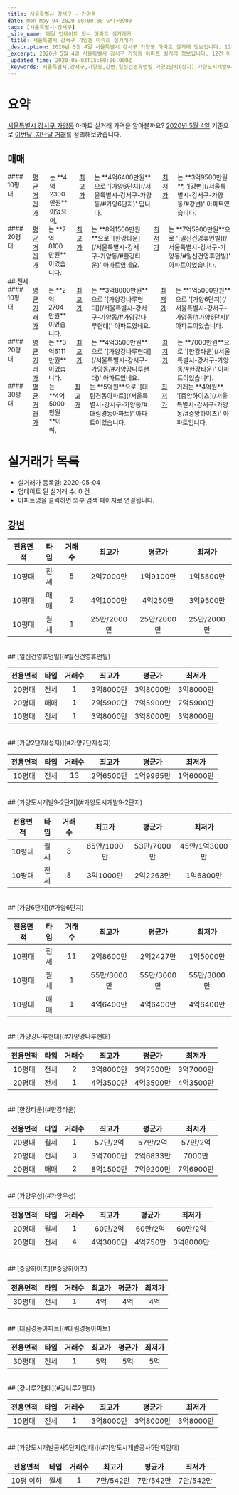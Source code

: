 ```yaml
---
title: 서울특별시 강서구 - 가양동
date: Mon May 04 2020 00:00:00 GMT+0900
tags: [서울특별시-강서구]
_site_name: 매일 업데이트 되는 아파트 실거래가
_title: 서울특별시 강서구 가양동 아파트 실거래가
_description: 2020년 5월 4일 서울특별시 강서구 가양동 아파트 실거래 정보입니다. 12건 아파트 정보가 있습니다.
_excerpt: 2020년 5월 4일 서울특별시 강서구 가양동 아파트 실거래 정보입니다. 12건 아파트 정보가 있습니다.
_updated_time: 2020-05-03T15:00:00.000Z
_keywords: 서울특별시,강서구,가양동,강변,일신건영휴먼빌,가양2단지(성지),가양도시개발9-2단지,가양6단지,가양강나루현대,한강타운,가양우성,중앙하이츠,대림경동아파트,강나루2현대,가양도시개발공사5단지(임대)
---
```





# 요약
<ins>서울특별시 강서구 가양동</ins> 아파트 실거래 가격을 알아볼까요? <ins>2020년 5월 4일</ins> 기준으로 <ins>이번달, 지난달 거래</ins>를 정리해보았습니다.

## 매매
<div class="container">
<div class="six columns" markdown="1">
#### 10평대
<ins>평균 거래가</ins>는 **4억2300만원**이었으며, <ins>최고가</ins>는 **4억6400만원**으로 '[가양6단지](/서울특별시-강서구-가양동/#가양6단지)' 입니다. <ins>최저가</ins>는 **3억9500만원**, '[강변](/서울특별시-강서구-가양동/#강변)' 아파트였습니다.
</div>
<div class="six columns" markdown="1">
#### 20평대
<ins>평균 거래가</ins>는 **7억8100만원**이었습니다. <ins>최고가</ins>는 **8억1500만원**으로 '[한강타운](/서울특별시-강서구-가양동/#한강타운)' 아파트였네요. <ins>최저가</ins>는 **7억5900만원**으로 '[일신건영휴먼빌](/서울특별시-강서구-가양동/#일신건영휴먼빌)' 아파트이었습니다.
</div>
</div>
## 전세
<div class="container">
<div class="six columns" markdown="1">
#### 10평대
<ins>평균 거래가</ins>는 **2억2704만원**이었습니다. <ins>최고가</ins>는 **3억8000만원**으로 '[가양강나루현대](/서울특별시-강서구-가양동/#가양강나루현대)' 아파트였네요. <ins>최저가</ins>는 **1억5000만원**으로 '[가양6단지](/서울특별시-강서구-가양동/#가양6단지)' 아파트이었습니다.
</div>
<div class="six columns" markdown="1">
#### 20평대
<ins>평균 거래가</ins>는 **3억6111만원**이었습니다. <ins>최고가</ins>는 **4억3500만원**으로 '[가양강나루현대](/서울특별시-강서구-가양동/#가양강나루현대)' 아파트였네요. <ins>최저가</ins>는 **7000만원**으로 '[한강타운](/서울특별시-강서구-가양동/#한강타운)' 아파트이었습니다.
</div>
</div>
<div class="container">
<div class="twelve columns" markdown="1">
#### 30평대
<ins>평균 거래가</ins>는 **4억5000만원**이며, <ins>최고가</ins>는 **5억원**으로 '[대림경동아파트](/서울특별시-강서구-가양동/#대림경동아파트)' 아파트이었습니다. <ins>최저가</ins> 거래는 **4억원**, '[중앙하이츠](/서울특별시-강서구-가양동/#중앙하이츠)' 아파트입니다.
</div>
</div>



# 실거래가 목록
- 실거래가 등록일: 2020-05-04
- 업데이트 된 실거래 수: 0 건
- 아파트명을 클릭하면 외부 검색 페이지로 연결됩니다.

## [강변](#강변)

|전용면적|타입|거래수|최고가|평균가|최저가|
|:---:|:---:|:---:|:---:|:---:|:---:|
|10평대|<span class="deal-type-2">전세</span>|5|2억7000만|1억9100만|1억5500만|
|10평대|<span class="deal-type-1">매매</span>|2|4억1000만|4억250만|3억9500만|
|10평대|<span class="deal-type-3">월세</span>|1|25만/2000만|25만/2000만|25만/2000만|

<br/>
## [일신건영휴먼빌](#일신건영휴먼빌)

|전용면적|타입|거래수|최고가|평균가|최저가|
|:---:|:---:|:---:|:---:|:---:|:---:|
|20평대|<span class="deal-type-2">전세</span>|1|3억8000만|3억8000만|3억8000만|
|20평대|<span class="deal-type-1">매매</span>|1|7억5900만|7억5900만|7억5900만|
|10평대|<span class="deal-type-2">전세</span>|1|3억8000만|3억8000만|3억8000만|

<br/>
## [가양2단지(성지)](#가양2단지성지)

|전용면적|타입|거래수|최고가|평균가|최저가|
|:---:|:---:|:---:|:---:|:---:|:---:|
|10평대|<span class="deal-type-2">전세</span>|13|2억6500만|1억9965만|1억6000만|

<br/>
## [가양도시개발9-2단지](#가양도시개발9-2단지)

|전용면적|타입|거래수|최고가|평균가|최저가|
|:---:|:---:|:---:|:---:|:---:|:---:|
|10평대|<span class="deal-type-3">월세</span>|3|65만/1000만|53만/7000만|45만/1억3000만|
|10평대|<span class="deal-type-2">전세</span>|8|3억1000만|2억2263만|1억6800만|

<br/>
## [가양6단지](#가양6단지)

|전용면적|타입|거래수|최고가|평균가|최저가|
|:---:|:---:|:---:|:---:|:---:|:---:|
|10평대|<span class="deal-type-2">전세</span>|11|2억8600만|2억2427만|1억5000만|
|10평대|<span class="deal-type-3">월세</span>|1|55만/3000만|55만/3000만|55만/3000만|
|10평대|<span class="deal-type-1">매매</span>|1|4억6400만|4억6400만|4억6400만|

<br/>
## [가양강나루현대](#가양강나루현대)

|전용면적|타입|거래수|최고가|평균가|최저가|
|:---:|:---:|:---:|:---:|:---:|:---:|
|10평대|<span class="deal-type-2">전세</span>|2|3억8000만|3억7500만|3억7000만|
|20평대|<span class="deal-type-2">전세</span>|1|4억3500만|4억3500만|4억3500만|

<br/>
## [한강타운](#한강타운)

|전용면적|타입|거래수|최고가|평균가|최저가|
|:---:|:---:|:---:|:---:|:---:|:---:|
|20평대|<span class="deal-type-3">월세</span>|1|57만/2억|57만/2억|57만/2억|
|20평대|<span class="deal-type-2">전세</span>|3|3억7000만|2억6833만|7000만|
|20평대|<span class="deal-type-1">매매</span>|2|8억1500만|7억9200만|7억6900만|

<br/>
## [가양우성](#가양우성)

|전용면적|타입|거래수|최고가|평균가|최저가|
|:---:|:---:|:---:|:---:|:---:|:---:|
|20평대|<span class="deal-type-3">월세</span>|1|60만/2억|60만/2억|60만/2억|
|20평대|<span class="deal-type-2">전세</span>|4|4억3000만|4억750만|3억8000만|

<br/>
## [중앙하이츠](#중앙하이츠)

|전용면적|타입|거래수|최고가|평균가|최저가|
|:---:|:---:|:---:|:---:|:---:|:---:|
|30평대|<span class="deal-type-2">전세</span>|1|4억|4억|4억|

<br/>
## [대림경동아파트](#대림경동아파트)

|전용면적|타입|거래수|최고가|평균가|최저가|
|:---:|:---:|:---:|:---:|:---:|:---:|
|30평대|<span class="deal-type-2">전세</span>|1|5억|5억|5억|

<br/>
## [강나루2현대](#강나루2현대)

|전용면적|타입|거래수|최고가|평균가|최저가|
|:---:|:---:|:---:|:---:|:---:|:---:|
|10평대|<span class="deal-type-2">전세</span>|1|3억8000만|3억8000만|3억8000만|

<br/>
## [가양도시개발공사5단지(임대)](#가양도시개발공사5단지임대)

|전용면적|타입|거래수|최고가|평균가|최저가|
|:---:|:---:|:---:|:---:|:---:|:---:|
|10평 이하|<span class="deal-type-3">월세</span>|1|7만/542만|7만/542만|7만/542만|

<br/>



